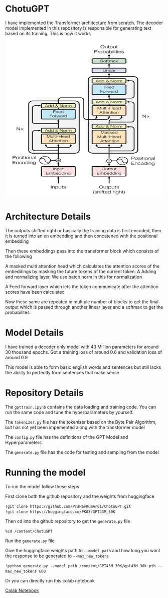# ChotuGPT
I have implemented the Transformer architecture from scratch. The decoder model implemented in this repository is responsible for generating text based on its training. This is how it works


<img src="https://github.com/PraNavKumAr01/ChotuGPT/blob/main/transformer.jpeg" width="500" height="500">

# Architecture Details
The outputs shifted right or basically the training data is first encoded, then it is turned into an en embedding and then concatened with the positional embedding

Then these embeddings pass into the transformer block which consists of the following

A masked multi attention head which calculates the attention scores of the embeddings by masking the future tokens of the current token.
A Adding and normalizing layer, We use batch norm in this for normalization

A Feed forward layer which lets the token communicate after the attention scores have been calculated

Now these same are repeated in multiple number of blocks to get the final output which is passed through another linear layer and a softmax to get the probabilites

# Model Details

I have trained a decoder only model with 43 Million parameters for around 30 thousand epochs. Got a training loss of around 0.6 and validation loss of around 0.9

This model is able to form basic english words and sentences but still lacks the ability to perfectly form sentences that make sense

# Repository Details

The `gpttrain.ipynb` contains the data loading and training code. You can run the same code and tune the hyperparameters by yourself. 

The `tokenizer.py` file has the tokenizer based on the Byte Pair Algorithm, but has not yet been impemented along with the transformer model

The `config.py` file has the definitions of the GPT Model and Hyperparameters

The `generate.py` file has the code for testing and sampling from the model

# Running the model

To run the model follow these steps

First clone both the github repository and the weights from huggingface

`!git clone https://github.com/PraNavKumAr01/ChotuGPT.git`<br />
`!git clone https://huggingface.co/PK03/GPT43M_30K`

Then cd into the github repository to get the `generate.py` file

`%cd /content/ChotuGPT`

Run the `generate.py` file

Give the huggingface weights path to `--model_path` and how long you want the response to be generated to `--max_new_tokens`

`!python generate.py --model_path /content/GPT43M_30K/gpt43M_30k.pth --max_new_tokens 600`

Or you can directly run this colab notebook

[Colab Notebook](https://colab.research.google.com/drive/1bN6eHQW9TgDBsx8gE8MO9icEkNsDRbiV?usp=sharing)
